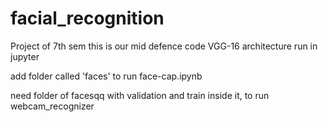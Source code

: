 # facial_recognition
Project of 7th sem
this is our mid defence code
VGG-16 architecture
run in jupyter

add folder called 'faces' to run face-cap.ipynb

need folder of facesqq with validation and train inside it, to run webcam_recognizer
